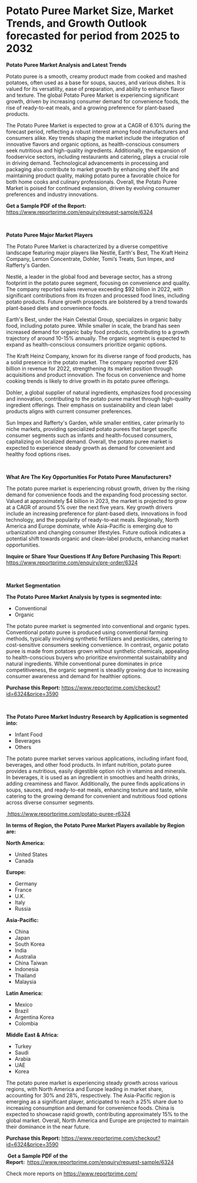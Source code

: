 <p><h1>Potato Puree Market Size, Market Trends, and Growth Outlook forecasted for period from 2025 to 2032</h1></p><p><strong>Potato Puree Market Analysis and Latest Trends</strong></p>
<p><p>Potato puree is a smooth, creamy product made from cooked and mashed potatoes, often used as a base for soups, sauces, and various dishes. It is valued for its versatility, ease of preparation, and ability to enhance flavor and texture. The global Potato Puree Market is experiencing significant growth, driven by increasing consumer demand for convenience foods, the rise of ready-to-eat meals, and a growing preference for plant-based products. </p><p>The Potato Puree Market is expected to grow at a CAGR of 6.10% during the forecast period, reflecting a robust interest among food manufacturers and consumers alike. Key trends shaping the market include the integration of innovative flavors and organic options, as health-conscious consumers seek nutritious and high-quality ingredients. Additionally, the expansion of foodservice sectors, including restaurants and catering, plays a crucial role in driving demand. Technological advancements in processing and packaging also contribute to market growth by enhancing shelf life and maintaining product quality, making potato puree a favorable choice for both home cooks and culinary professionals. Overall, the Potato Puree Market is poised for continued expansion, driven by evolving consumer preferences and industry innovations.</p></p>
<p><strong>Get a Sample PDF of the Report:&nbsp;</strong> <a href="https://www.reportprime.com/enquiry/request-sample/6324?utm_campaign=2192&utm_medium=2&utm_source=Github&utm_content=ia&utm_term=19032025&utm_id=potato-puree">https://www.reportprime.com/enquiry/request-sample/6324</a></p>
<p>&nbsp;</p>
<p><strong>Potato Puree Major Market Players</strong></p>
<p><p>The Potato Puree Market is characterized by a diverse competitive landscape featuring major players like Nestlé, Earth's Best, The Kraft Heinz Company, Lemon Concentrate, Dohler, Tomi’s Treats, Sun Impex, and Rafferty's Garden. </p><p>Nestlé, a leader in the global food and beverage sector, has a strong footprint in the potato puree segment, focusing on convenience and quality. The company reported sales revenue exceeding $92 billion in 2022, with significant contributions from its frozen and processed food lines, including potato products. Future growth prospects are bolstered by a trend towards plant-based diets and convenience foods.</p><p>Earth's Best, under the Hain Celestial Group, specializes in organic baby food, including potato puree. While smaller in scale, the brand has seen increased demand for organic baby food products, contributing to a growth trajectory of around 10-15% annually. The organic segment is expected to expand as health-conscious consumers prioritize organic options.</p><p>The Kraft Heinz Company, known for its diverse range of food products, has a solid presence in the potato market. The company reported over $26 billion in revenue for 2022, strengthening its market position through acquisitions and product innovation. The focus on convenience and home cooking trends is likely to drive growth in its potato puree offerings.</p><p>Dohler, a global supplier of natural ingredients, emphasizes food processing and innovation, contributing to the potato puree market through high-quality ingredient offerings. Their emphasis on sustainability and clean label products aligns with current consumer preferences.</p><p>Sun Impex and Rafferty's Garden, while smaller entities, cater primarily to niche markets, providing specialized potato purees that target specific consumer segments such as infants and health-focused consumers, capitalizing on localized demand. Overall, the potato puree market is expected to experience steady growth as demand for convenient and healthy food options rises.</p></p>
<p>&nbsp;</p>
<p><strong>What Are The Key Opportunities For Potato Puree Manufacturers?</strong></p>
<p><p>The potato puree market is experiencing robust growth, driven by the rising demand for convenience foods and the expanding food processing sector. Valued at approximately $4 billion in 2023, the market is projected to grow at a CAGR of around 5% over the next five years. Key growth drivers include an increasing preference for plant-based diets, innovations in food technology, and the popularity of ready-to-eat meals. Regionally, North America and Europe dominate, while Asia-Pacific is emerging due to urbanization and changing consumer lifestyles. Future outlook indicates a potential shift towards organic and clean-label products, enhancing market opportunities.</p></p>
<p><strong>Inquire or Share Your Questions If Any Before Purchasing This Report:</strong> <a href="https://www.reportprime.com/enquiry/pre-order/6324?utm_campaign=2192&utm_medium=2&utm_source=Github&utm_content=ia&utm_term=19032025&utm_id=potato-puree">https://www.reportprime.com/enquiry/pre-order/6324</a></p>
<p>&nbsp;</p>
<p><strong>Market Segmentation</strong></p>
<p><strong>The Potato Puree Market Analysis by types is segmented into:</strong></p>
<p><ul><li>Conventional</li><li>Organic</li></ul></p>
<p><p>The potato puree market is segmented into conventional and organic types. Conventional potato puree is produced using conventional farming methods, typically involving synthetic fertilizers and pesticides, catering to cost-sensitive consumers seeking convenience. In contrast, organic potato puree is made from potatoes grown without synthetic chemicals, appealing to health-conscious buyers who prioritize environmental sustainability and natural ingredients. While conventional puree dominates in price competitiveness, the organic segment is steadily growing due to increasing consumer awareness and demand for healthier options.</p></p>
<p><strong>Purchase this Report:&nbsp;</strong><a href="https://www.reportprime.com/checkout?id=6324&price=3590&utm_campaign=2192&utm_medium=2&utm_source=Github&utm_content=ia&utm_term=19032025&utm_id=potato-puree">https://www.reportprime.com/checkout?id=6324&price=3590</a></p>
<p>&nbsp;</p>
<p><strong>The Potato Puree Market Industry Research by Application is segmented into:</strong></p>
<p><ul><li>Infant Food</li><li>Beverages</li><li>Others</li></ul></p>
<p><p>The potato puree market serves various applications, including infant food, beverages, and other food products. In infant nutrition, potato puree provides a nutritious, easily digestible option rich in vitamins and minerals. In beverages, it is used as an ingredient in smoothies and health drinks, adding creaminess and flavor. Additionally, the puree finds applications in soups, sauces, and ready-to-eat meals, enhancing texture and taste, while catering to the growing demand for convenient and nutritious food options across diverse consumer segments.</p></p>
<p><a href="https://www.reportprime.com/potato-puree-r6324?utm_campaign=2192&utm_medium=2&utm_source=Github&utm_content=ia&utm_term=19032025&utm_id=potato-puree">&nbsp;https://www.reportprime.com/potato-puree-r6324</a></p>
<p><strong>In terms of Region, the Potato Puree Market Players available by Region are:</strong></p>
<p>
    <p> <strong> North America: </strong>
        <ul>
            <li>United States</li>
            <li>Canada</li>
        </ul>
        </p> 
    <p> <strong> Europe: </strong>
        <ul>
            <li>Germany</li>
            <li>France</li>
            <li>U.K.</li>
            <li>Italy</li>
            <li>Russia</li>
        </ul>
        </p> 
    <p> <strong> Asia-Pacific: </strong>
        <ul>
            <li>China</li>
            <li>Japan</li>
            <li>South Korea</li>
            <li>India</li>
            <li>Australia</li>
            <li>China Taiwan</li>
            <li>Indonesia</li>
            <li>Thailand</li>
            <li>Malaysia</li>
        </ul>
        </p> 
    <p> <strong> Latin America: </strong>
        <ul>
            <li>Mexico</li>
            <li>Brazil</li>
            <li>Argentina Korea</li>
            <li>Colombia</li>
        </ul>
        </p> 
    <p> <strong> Middle East & Africa: </strong>
        <ul>
            <li>Turkey</li>
            <li>Saudi</li>
            <li>Arabia</li>
            <li>UAE</li>
            <li>Korea</li>
        </ul>
    </p>
    </p>
<p><p>The potato puree market is experiencing steady growth across various regions, with North America and Europe leading in market share, accounting for 30% and 28%, respectively. The Asia-Pacific region is emerging as a significant player, anticipated to reach a 25% share due to increasing consumption and demand for convenience foods. China is expected to showcase rapid growth, contributing approximately 15% to the global market. Overall, North America and Europe are projected to maintain their dominance in the near future.</p></p>
<p><strong>Purchase this Report: </strong><a href="https://www.reportprime.com/checkout?id=6324&price=3590&utm_campaign=2192&utm_medium=2&utm_source=Github&utm_content=ia&utm_term=19032025&utm_id=potato-puree">https://www.reportprime.com/checkout?id=6324&price=3590</a></p>
<p>&nbsp;<strong>Get a Sample PDF of the Report:&nbsp;&nbsp;</strong><a href="https://www.reportprime.com/enquiry/request-sample/6324?utm_campaign=2192&utm_medium=2&utm_source=Github&utm_content=ia&utm_term=19032025&utm_id=potato-puree">https://www.reportprime.com/enquiry/request-sample/6324</a></p>
<p><strong></strong></p>
<p>Check more reports on <a href="https://www.reportprime.com/?utm_campaign=2192&utm_medium=2&utm_source=Github&utm_content=ia&utm_term=19032025&utm_id=potato-puree">https://www.reportprime.com/</a></p>